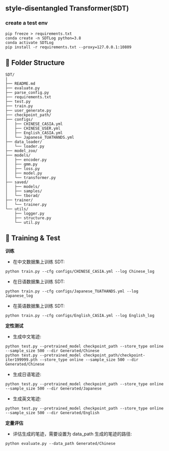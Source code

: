 ## style-disentangled Transformer(SDT)

### create a test env

```shell
pip freeze > requirements.txt
conda create -n SDTLog python=3.8
conda activate SDTLog
pip install -r requirements.txt --proxy=127.0.0.1:10809
```

## 📂 Folder Structure
```
SDT/
|
├── README.md
├── evaluate.py
├── parse_config.py
├── requirements.txt
├── test.py
├── train.py
├── user_generate.py
├── checkpoint_path/
├── configs/
│   ├── CHINESE_CASIA.yml
│   ├── CHINESE_USER.yml
│   ├── English_CASIA.yml
│   └── Japanese_TUATHANDS.yml
├── data_loader/
│   └── loader.py
├── model_zoo/
├── models/
│   ├── encoder.py
│   ├── gmm.py
│   ├── loss.py
│   ├── model.py
│   └── transformer.py
├── saved/
│   ├── models/
│   ├── samples/
│   └── tborad/
├── trainer/
│   └── trainer.py
└── utils/
    ├── logger.py
    ├── structure.py
    └── util.py
```


## 🚀 Training & Test
**训练**
- 在中文数据集上训练 SDT:
```
python train.py --cfg configs/CHINESE_CASIA.yml --log Chinese_log
```

- 在日语数据集上训练 SDT:
```
python train.py --cfg configs/Japanese_TUATHANDS.yml --log Japanese_log
```

- 在英语数据集上训练 SDT:
```
python train.py --cfg configs/English_CASIA.yml --log English_log
```

**定性测试**
- 生成中文笔迹:
```
python test.py --pretrained_model checkpoint_path --store_type online --sample_size 500 --dir Generated/Chinese
python test.py --pretrained_model checkpoint_path/checkpoint-iter199999.pth --store_type online --sample_size 500 --dir Generated/Chinese
```
- 生成日语笔迹:
```
python test.py --pretrained_model checkpoint_path --store_type online --sample_size 500 --dir Generated/Japanese
```
- 生成英文笔迹:
```
python test.py --pretrained_model checkpoint_path --store_type online --sample_size 500 --dir Generated/English
```

**定量评估**
- 评估生成的笔迹，需要设置为 data_path 生成的笔迹的路径:
```
python evaluate.py --data_path Generated/Chinese
```



